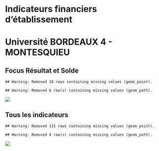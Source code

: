 Indicateurs financiers d’établissement
================

# Université BORDEAUX 4 - MONTESQUIEU

## Focus Résultat et Solde

    ## Warning: Removed 18 rows containing missing values (geom_point).

    ## Warning: Removed 6 row(s) containing missing values (geom_path).

![](université_bordeaux_4___montesquieu_files/figure-gfm/etab.focus-1.png)<!-- -->

## Tous les indicateurs

    ## Warning: Removed 131 rows containing missing values (geom_point).

    ## Warning: Removed 4 row(s) containing missing values (geom_path).

![](université_bordeaux_4___montesquieu_files/figure-gfm/etab-1.png)<!-- -->

